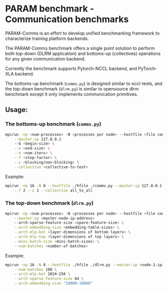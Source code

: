 # PARAM benchmark - Communication benchmarks

PARAM-Comms is an effort to develop unified benchmarking framework to
characterize training platform backends.

The PARAM-Comms benchmark offers a single point solution to perform both top-down
(DLRM application) and bottoms-up (collectives) operations for any given
communication backend.

Currently the benchmark supports Pytorch-NCCL backend, and PyTorch-XLA backend.

The bottoms-up benchmark (`comms.py`) is designed similar to nccl-tests, and the
top-down benchmark (`dlrm.py`) is similar to opensource dlrm benchmark except it
only implements communication primitives.

## Usage:

### The bottoms-up benchmark (`comms.py`)
```bash
mpirun -np <num-processes> -N <processes per node> --hostfile <file contains host list> ./comms.py \
    --master-ip 127.0.0.1
    --b <begin-size> \
    --e <end-size> \
    --n <num-iters> \
    --f <step-factor> \
    --z <blocking/non-blocking> \
    --collective <collective-to-test>
```
Example:
```bash
mpirun -np 16 -N 8 --hostfile ./hfile ./comms.py --master-ip 127.0.0.1 --b 8 --e 256M --n 100 \
    --f 2 --z 1 --collective all_to_all
```

### The top-down benchmark (`dlrm.py`)
```bash
mpirun -np <num-processes> -N <processes per node> --hostfile <file contains host list> ./dlrm.py \
    --master-ip <master-node-ip-address>
    --arch-sparse-feature-size <spare-feature-size> \
    --arch-embedding-size <embedding-table-sizes> \
    --arch-mlp-bot <layer-dimensions of bottom layers> \
    --arch-mlp-top <layer-dimensions of top layers> \
    --mini-batch-size <mini-batch-sizes> \
    --num-batches <number-of-batches>
```
Example:
```bash
mpirun -np 16 -N 8 --hostfile ./hfile ./dlrm.py --master-ip <node-1-ip> --mini-batch-size 32 \
    --num-batches 100 \
    --arch-mlp-bot 1024-256 \
    --arch-sparse-feature-size 64 \
    --arch-embedding-size "10000-10000"
```
